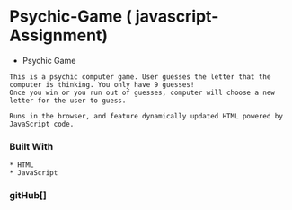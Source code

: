 # Psychic-Game ( javascript-Assignment)
- Psychic Game

 ```
This is a psychic computer game. User guesses the letter that the computer is thinking. You only have 9 guesses!
Once you win or you run out of guesses, computer will choose a new letter for the user to guess.

Runs in the browser, and feature dynamically updated HTML powered by JavaScript code.

 ```
### Built With

```
* HTML
* JavaScript

```

### gitHub[]